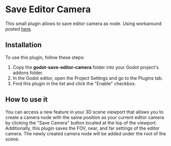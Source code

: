 # Save Editor Camera
This small plugin allows to save editor camera as node. Using workaround posted [here](https://github.com/godotengine/godot-proposals/issues/1302#issuecomment-753432717).

## Installation

To use this plugin, follow these steps:

1. Copy the **godot-save-editor-camera** folder into your Godot project's addons folder.
2. In the Godot editor, open the Project Settings and go to the Plugins tab.
3. Find this plugin in the list and click the "Enable" checkbox.

## How to use it

You can access a new feature in your 3D scene viewport that allows you to create a camera node with the same position as your current editor camera by clicking the "Save Camera" button located at the top of the viewport. Additionally, this plugin saves the FOV, near, and far settings of the editor camera. The newly created camera node will be added under the root of the scene.
